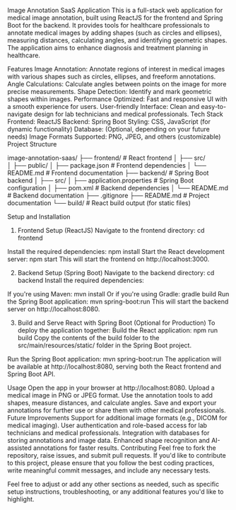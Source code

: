 Image Annotation SaaS Application
This is a full-stack web application for medical image annotation, built using ReactJS for the frontend and Spring Boot for the backend. It provides tools for healthcare professionals to annotate medical images by adding shapes (such as circles and ellipses), measuring distances, calculating angles, and identifying geometric shapes. The application aims to enhance diagnosis and treatment planning in healthcare.

Features
Image Annotation: Annotate regions of interest in medical images with various shapes such as circles, ellipses, and freeform annotations.
Angle Calculations: Calculate angles between points on the image for more precise measurements.
Shape Detection: Identify and mark geometric shapes within images.
Performance Optimized: Fast and responsive UI with a smooth experience for users.
User-friendly Interface: Clean and easy-to-navigate design for lab technicians and medical professionals.
Tech Stack
Frontend: ReactJS
Backend: Spring Boot
Styling: CSS, JavaScript (for dynamic functionality)
Database: (Optional, depending on your future needs)
Image Formats Supported: PNG, JPEG, and others (customizable)
Project Structure

image-annotation-saas/
├── frontend/                    # React frontend
│   ├── src/                     
│   ├── public/
│   ├── package.json             # Frontend dependencies
│   └── README.md                # Frontend documentation
├── backend/                     # Spring Boot backend
│   ├── src/
│   ├── application.properties   # Spring Boot configuration
│   ├── pom.xml                  # Backend dependencies
│   └── README.md                # Backend documentation
├── .gitignore
├── README.md                    # Project documentation
└── build/                       # React build output (for static files)


Setup and Installation
1. Frontend Setup (ReactJS)
Navigate to the frontend directory:
cd frontend

Install the required dependencies:
npm install
Start the React development server:
npm start
This will start the frontend on http://localhost:3000.

2. Backend Setup (Spring Boot)
Navigate to the backend directory:
cd backend
Install the required dependencies:

If you're using Maven:
mvn install
Or if you're using Gradle:
gradle build
Run the Spring Boot application:
mvn spring-boot:run
This will start the backend server on http://localhost:8080.

3. Build and Serve React with Spring Boot (Optional for Production)
To deploy the application together:
Build the React application:
npm run build
Copy the contents of the build folder to the src/main/resources/static/ folder in the Spring Boot project.

Run the Spring Boot application:
mvn spring-boot:run
The application will be available at http://localhost:8080, serving both the React frontend and Spring Boot API.

Usage
Open the app in your browser at http://localhost:8080.
Upload a medical image in PNG or JPEG format.
Use the annotation tools to add shapes, measure distances, and calculate angles.
Save and export your annotations for further use or share them with other medical professionals.
Future Improvements
Support for additional image formats (e.g., DICOM for medical imaging).
User authentication and role-based access for lab technicians and medical professionals.
Integration with databases for storing annotations and image data.
Enhanced shape recognition and AI-assisted annotations for faster results.
Contributing
Feel free to fork the repository, raise issues, and submit pull requests. If you'd like to contribute to this project, please ensure that you follow the best coding practices, write meaningful commit messages, and include any necessary tests.


Feel free to adjust or add any other sections as needed, such as specific setup instructions, troubleshooting, or any additional features you'd like to highlight.
